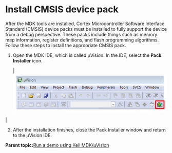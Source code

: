 # Install CMSIS device pack

After the MDK tools are installed, Cortex Microcontroller Software Interface Standard \(CMSIS\) device packs must be installed to fully support the device from a debug perspective. These packs include things such as memory map information, register definitions, and flash programming algorithms. Follow these steps to install the appropriate CMSIS pack.

1.  Open the MDK IDE, which is called μVision. In the IDE, select the **Pack Installer** icon.

    |![](../images/launch_pack_installer.png "Launch the Pack Installer")

|

2.  After the installation finishes, close the Pack Installer window and return to the μVision IDE.


**Parent topic:**[Run a demo using Keil MDK/μVision](../topics/run_a_demo_using_keil__mdk_vision.md)

